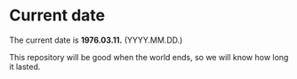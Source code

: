 # Current date

The current date is **1976.03.11.** (YYYY.MM.DD.)

This repository will be good when the world ends, so we will know how long it lasted.